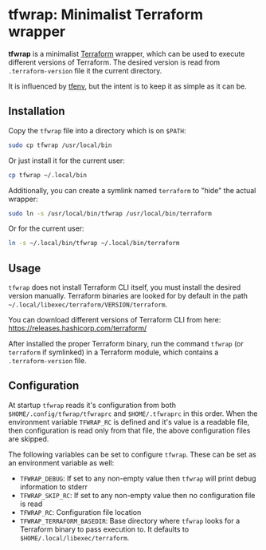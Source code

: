 # tfwrap: Minimalist Terraform wrapper

**tfwrap** is a minimalist [Terraform][] wrapper, which can be used to execute
different versions of Terraform.  The desired version is read from
`.terraform-version` file it the current directory.

It is influenced by [tfenv][], but the intent is to keep it as simple as it can
be.

## Installation

Copy the `tfwrap` file into a directory which is on `$PATH`:

```sh
sudo cp tfwrap /usr/local/bin
```

Or just install it for the current user:

```sh
cp tfwrap ~/.local/bin
```

Additionally, you can create a symlink named `terraform` to "hide" the actual
wrapper:

```sh
sudo ln -s /usr/local/bin/tfwrap /usr/local/bin/terraform
```

Or for the current user:

```sh
ln -s ~/.local/bin/tfwrap ~/.local/bin/terraform
```

## Usage

`tfwrap` does not install Terraform CLI itself, you must install the desired
version manually.  Terraform binaries are looked for by default in the path
`~/.local/libexec/terraform/VERSION/terraform`.

You can download different versions of Terraform CLI from here:
https://releases.hashicorp.com/terraform/

After installed the proper Terraform binary, run the command `tfwrap` (or
`terraform` if symlinked) in a Terraform module, which contains a
`.terraform-version` file.

## Configuration

At startup `tfwrap` reads it's configuration from both
`$HOME/.config/tfwrap/tfwraprc` and `$HOME/.tfwraprc` in this order.  When the
environment variable `TFWRAP_RC` is defined and it's value is a readable file,
then configuration is read only from that file, the above configuration files
are skipped.

The following variables can be set to configure `tfwrap`.  These can be set as
an environment variable as well:

* `TFWRAP_DEBUG`: If set to any non-empty value then `tfwrap` will print debug information to
  stderr
* `TFWRAP_SKIP_RC`: If set to any non-empty value then no configuration file is
  read
* `TFWRAP_RC`: Configuration file location
* `TFWRAP_TERRAFORM_BASEDIR`: Base directory where `tfwrap` looks for a
  Terraform binary to pass execution to.  It defaults to
  `$HOME/.local/libexec/terraform`.

[Terraform]: https://www.terraform.io/
[tfenv]: https://github.com/tfutils/tfenv
